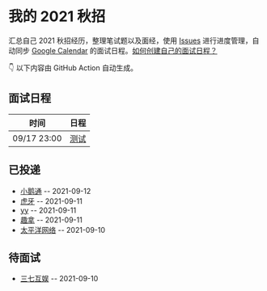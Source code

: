 
# 我的 2021 秋招 

汇总自己 2021 秋招经历，整理笔试题以及面经，使用 [Issues](https://github.com/sang-Mu/interview-schedule/issues) 进行进度管理，自动同步 [Google Calendar](https://calendar.google.com/) 的面试日程。[如何创建自己的面试日程？](https://github.com/Mayandev/interview-2021/issues/19)


👇 以下内容由 GitHub Action 自动生成。

## 面试日程

| 时间          | 日程                                                                                                                         |
| ----------- | -------------------------------------------------------------------------------------------------------------------------- |
| 09/17 23:00 | [测试](https://www.google.com/calendar/event?eid=MzYydnJtdGlycHVjcGExZnAxb2RucTJ2NWIgam5udDlqNWFkbG84ajE3aHVoNWNiYmFvN2NAZw) |

## 已投递
- [小鹅通](https://github.com/sang-Mu/interview-schedule/issues/18) -- 2021-09-12
- [虎牙](https://github.com/sang-Mu/interview-schedule/issues/17) -- 2021-09-11
- [yy](https://github.com/sang-Mu/interview-schedule/issues/16) -- 2021-09-11
- [趣拿](https://github.com/sang-Mu/interview-schedule/issues/15) -- 2021-09-11
- [太平洋网络](https://github.com/sang-Mu/interview-schedule/issues/14) -- 2021-09-10
## 待面试
- [三七互娱](https://github.com/sang-Mu/interview-schedule/issues/13) -- 2021-09-10
